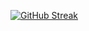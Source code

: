 <p align="center" width="100%">

[![GitHub Streak](http://github-readme-streak-stats.herokuapp.com?user=kshaibani&theme=github-dark&hide_border=true)](https://git.io/streak-stats)

<!--
**KShaibani/KShaibani** is a ✨ _special_ ✨ repository because its `README.md` (this file) appears on your GitHub profile.

Here are some ideas to get you started:

- 🔭 I’m currently working on ...
- 🌱 I’m currently learning ...
- 👯 I’m looking to collaborate on ...
- 🤔 I’m looking for help with ...
- 💬 Ask me about ...
- 📫 How to reach me: ...
- 😄 Pronouns: ...
- ⚡ Fun fact: ...
-->

</p>
